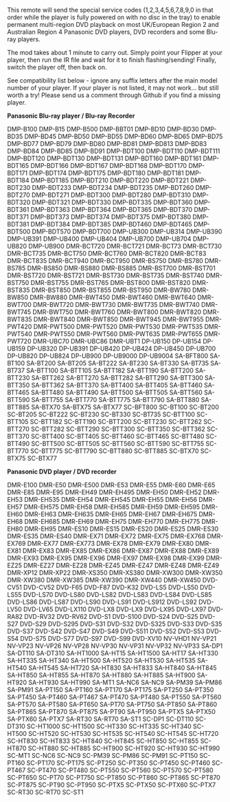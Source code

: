 This remote will send the special service codes (1,2,3,4,5,6,7,8,9,0 in that order while the player is fully powered on with no disc in the tray) to enable permanent multi-region DVD playback on most UK/European Region 2 and Australian Region 4 Panasonic DVD players, DVD recorders and some Blu-ray players.

The mod takes about 1 minute to carry out. Simply point your Flipper at your player, then run the IR file and wait for it to finish flashing/sending! Finally, switch the player off, then back on.

See compatibility list below - ignore any suffix letters after the main model number of your player. If your player is not listed, it may not work... but still worth a try! Please send us a comment through Github if you find a missing player.

**Panasonic Blu-ray player / Blu-ray Recorder**

DMP-B100
DMP-B15
DMP-B500
DMP-BBT01
DMP-BD10
DMP-BD30
DMP-BD35
DMP-BD45
DMP-BD50
DMP-BD55
DMP-BD60
DMP-BD65
DMP-BD75
DMP-BD77
DMP-BD79
DMP-BD80
DMP-BD81
DMP-BD813
DMP-BD83
DMP-BD84
DMP-BD85
DMP-BD91
DMP-BDT100
DMP-BDT110
DMP-BDT111
DMP-BDT120
DMP-BDT130
DMP-BDT131
DMP-BDT160
DMP-BDT161
DMP-BDT165
DMP-BDT166
DMP-BDT167
DMP-BDT168
DMP-BDT170
DMP-BDT171
DMP-BDT174
DMP-BDT175
DMP-BDT180
DMP-BDT181
DMP-BDT184
DMP-BDT185
DMP-BDT210
DMP-BDT220
DMP-BDT221
DMP-BDT230
DMP-BDT233
DMP-BDT234
DMP-BDT235
DMP-BDT260
DMP-BDT270
DMP-BDT271
DMP-BDT300
DMP-BDT280
DMP-BDT310
DMP-BDT320
DMP-BDT321
DMP-BDT330
DMP-BDT335
DMP-BDT360
DMP-BDT361
DMP-BDT363
DMP-BDT364
DMP-BDT365
DMP-BDT370
DMP-BDT371
DMP-BDT373
DMP-BDT374
DMP-BDT375
DMP-BDT380
DMP-BDT381
DMP-BDT384
DMP-BDT385
DMP-BDT460
DMP-BDT465
DMP-BDT500
DMP-BDT570
DMP-BDT700
DMP-UB300
DMP-UB314
DMP-UB390
DMP-UB391
DMP-UB400
DMP-UB404
DMP-UB700
DMP-UB704
DMP-UB820
DMP-UB900
DMR-BCT720
DMR-BCT721
DMR-BCT73
DMR-BCT730
DMR-BCT735
DMR-BCT750
DMR-BCT760
DMR-BCT820
DMR-BCT83
DMR-BCT835
DMR-BCT940
DMR-BCT950
DMR-BS750
DMR-BS780
DMR-BS785
DMR-BS850
DMR-BS880
DMR-BS885
DMR-BST700
DMR-BST701
DMR-BST720
DMR-BST721
DMR-BST730
DMR-BST735
DMR-BST740
DMR-BST750
DMR-BST755
DMR-BST765
DMR-BST800
DMR-BST820
DMR-BST835
DMR-BST850
DMR-BST855
DMR-BST950
DMR-BW780
DMR-BW850
DMR-BW880
DMR-BWT450
DMR-BWT460
DMR-BWT640
DMR-BWT700
DMR-BWT720
DMR-BWT730
DMR-BWT735
DMR-BWT740
DMR-BWT745
DMR-BWT750
DMR-BWT760
DMR-BWT800
DMR-BWT820
DMR-BWT835
DMR-BWT840
DMR-BWT850
DMR-BWT945
DMR-BWT955
DMR-PWT420
DMR-PWT500
DMR-PWT520
DMR-PWT530
DMR-PWT535
DMR-PWT540
DMR-PWT550
DMR-PWT560
DMR-PWT635
DMR-PWT655
DMR-PWT720
DMR-UBC70
DMR-UBC86
DMR-UBT1
DP-UB150
DP-UB154
DP-UB159
DP-UB320
DP-UB391
DP-UB420
DP-UB424
DP-UB450
DP-UB700
DP-UB820
DP-UB824
DP-UB900
DP-UB9000
DP-UB9004
SA-BFT800
SA-BT100
SA-BT200
SA-BT205
SA-BT222
SA-BT230
SA-BT330
SA-BT735
SA-BT737
SA-BTT100
SA-BTT105
SA-BTT182
SA-BTT190
SA-BTT200
SA-BTT230
SA-BTT262
SA-BTT270
SA-BTT282
SA-BTT290
SA-BTT300
SA-BTT350
SA-BTT362
SA-BTT370
SA-BTT400
SA-BTT405
SA-BTT460
SA-BTT465
SA-BTT480
SA-BTT490
SA-BTT500
SA-BTT505
SA-BTT560
SA-BTT590
SA-BTT755
SA-BTT770
SA-BTT775
SA-BTT790
SA-BTT880
SA-BTT885
SA-BTX70
SA-BTX75
SA-BTX77
SC-BFT800
SC-BT100
SC-BT200
SC-BT205
SC-BT222
SC-BT230
SC-BT330
SC-BT735
SC-BTT100
SC-BTT105
SC-BTT182
SC-BTT190
SC-BTT200
SC-BTT230
SC-BTT262
SC-BTT270
SC-BTT282
SC-BTT290
SC-BTT300
SC-BTT350
SC-BTT362
SC-BTT370
SC-BTT400
SC-BTT405
SC-BTT460
SC-BTT465
SC-BTT480
SC-BTT490
SC-BTT500
SC-BTT505
SC-BTT560
SC-BTT590
SC-BTT755
SC-BTT770
SC-BTT775
SC-BTT790
SC-BTT880
SC-BTT885
SC-BTX70
SC-BTX75
SC-BTX77

**Panasonic DVD player / DVD recorder**

DMR-E100
DMR-E50
DMR-E500
DMR-E53
DMR-E55
DMR-E60
DMR-E65
DMR-E85
DMR-E95
DMR-EH49
DMR-EH495
DMR-EH50
DMR-EH52
DMR-EH53
DMR-EH535
DMR-EH54
DMR-EH545
DMR-EH55
DMR-EH56
DMR-EH57
DMR-EH575
DMR-EH58
DMR-EH585
DMR-EH59
DMR-EH595
DMR-EH60
DMR-EH63
DMR-EH635
DMR-EH65
DMR-EH67
DMR-EH675
DMR-EH68
DMR-EH685
DMR-EH69
DMR-EH75
DMR-EH770
DMR-EH775
DMR-EH80
DMR-EH95
DMR-ES10
DMR-ES15
DMR-ES20
DMR-ES25
DMR-ES30
DMR-ES35
DMR-ES40
DMR-EX71
DMR-EX72
DMR-EX75
DMR-EX768
DMR-EX769
DMR-EX77
DMR-EX773
DMR-EX78
DMR-EX79
DMR-EX80
DMR-EX81
DMR-EX83
DMR-EX85
DMR-EX86
DMR-EX87
DMR-EX88
DMR-EX89
DMR-EX93
DMR-EX95
DMR-EX96
DMR-EX97
DMR-EX98
DMR-EX99
DMR-EZ25
DMR-EZ27
DMR-EZ28
DMR-EZ45
DMR-EZ47
DMR-EZ48
DMR-EZ49
DMR-XP12
DMR-XP22
DMR-XS350
DMR-XS380
DMR-XW300
DMR-XW350
DMR-XW380
DMR-XW385
DMR-XW390
DMR-XW440
DMR-XW450
DVD-CV51
DVD-CV52
DVD-F65
DVD-F87
DVD-K32
DVD-LS5
DVD-LS50
DVD-LS55
DVD-LS70
DVD-LS80
DVD-LS82
DVD-LS83
DVD-LS84
DVD-LS85
DVD-LS86
DVD-LS87
DVD-LS90
DVD-LS91
DVD-LS912
DVD-LS92
DVD-LV50
DVD-LV65
DVD-LX110
DVD-LX8
DVD-LX9
DVD-LX95
DVD-LX97
DVD-RA82
DVD-RV32
DVD-RV62
DVD-S1
DVD-S100
DVD-S24
DVD-S25
DVD-S27
DVD-S29
DVD-S295
DVD-S31
DVD-S32
DVD-S325
DVD-S33
DVD-S35
DVD-S37
DVD-S42
DVD-S47
DVD-S49
DVD-S511
DVD-S52
DVD-S53
DVD-S54
DVD-S75
DVD-S77
DVD-S97
DVD-S99
DVD-XV10
NV-VHD1
NV-VP21
NV-VP23
NV-VP26
NV-VP28
NV-VP30
NV-VP31
NV-VP32
NV-VP33
SA-DP1
SA-DT110
SA-DT310
SA-HT1000
SA-HT15
SA-HT1500
SA-HT17
SA-HT330
SA-HT335
SA-HT340
SA-HT500
SA-HT520
SA-HT530
SA-HT535
SA-HT540
SA-HT545
SA-HT720
SA-HT830
SA-HT833
SA-HT840
SA-HT845
SA-HT850
SA-HT855
SA-HT870
SA-HT880
SA-HT885
SA-HT900
SA-HT920
SA-HT930
SA-HT990
SA-MT1
SA-NC6
SA-NC9
SA-PM39
SA-PM86
SA-PM91
SA-PT150
SA-PT160
SA-PT170
SA-PT175
SA-PT250
SA-PT350
SA-PT450
SA-PT460
SA-PT467
SA-PT470
SA-PT480
SA-PT550
SA-PT560
SA-PT570
SA-PT580
SA-PT650
SA-PT70
SA-PT750
SA-PT850
SA-PT860
SA-PT865
SA-PT870
SA-PT875
SA-PT90
SA-PT950
SA-PTX5
SA-PTX50
SA-PTX60
SA-PTX7
SA-RT30
SA-RT70
SA-ST1
SC-DP1
SC-DT110
SC-DT310
SC-HT1000
SC-HT1500
SC-HT330
SC-HT335
SC-HT340
SC-HT500
SC-HT520
SC-HT530
SC-HT535
SC-HT540
SC-HT545
SC-HT720
SC-HT830
SC-HT833
SC-HT840
SC-HT845
SC-HT850
SC-HT855
SC-HT870
SC-HT880
SC-HT885
SC-HT900
SC-HT920
SC-HT930
SC-HT990
SC-MT1
SC-NC6
SC-NC9
SC-PM39
SC-PM86
SC-PM91
SC-PT150
SC-PT160
SC-PT170
SC-PT175
SC-PT250
SC-PT350
SC-PT450
SC-PT460
SC-PT467
SC-PT470
SC-PT480
SC-PT550
SC-PT560
SC-PT570
SC-PT580
SC-PT650
SC-PT70
SC-PT750
SC-PT850
SC-PT860
SC-PT865
SC-PT870
SC-PT875
SC-PT90
SC-PT950
SC-PTX5
SC-PTX50
SC-PTX60
SC-PTX7
SC-RT30
SC-RT70
SC-ST1